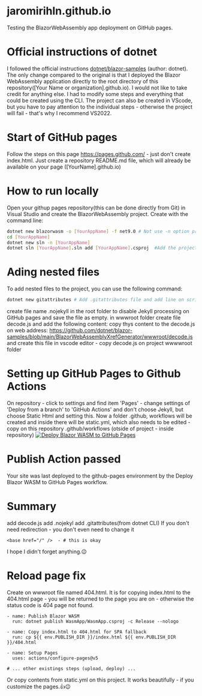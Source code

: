 # jaromirihln.github.io
Testing the BlazorWebAssembly app deployment on GitHub pages.
# Official instructions of dotnet
I followed the official instructions [dotnet/blazor-samples](https://github.com/dotnet/blazor-samples) (author: dotnet). The only change compared to the original is that I deployed the Blazor WebAssembly application directly to the root directory of this repository([Your Name or organization].github.io). I would not like to take credit for anything else. I had to modify some steps and everything that could be created using the CLI.
The project can also be created in VScode, but you have to pay attention to the individual steps - otherwise the project will fail - that's why I recommend VS2022.

# Start of GitHub pages
Follow the steps on this page https://pages.github.com/ - just don't create index.html.
Just create a repository README.md file, which will already be available on your page ([YourName].github.io)

# How to run locally
Open your githup pages repository(this can be done directly from Git) in Visual Studio and create the BlazorWebAssembly project.
Create with the command line:
```bash
dotnet new blazorwasm -o [YourAppName] -f net9.0 # Not use -n option project name and folder name must be the same
cd [YourAppName]
dotnet new sln -n [YourAppName]
dotnet sln [YourAppName].sln add [YourAppName].csproj  #Add the project to the solution
```
# Ading nested files
To add nested files to the project, you can use the following command:
```bash
dotnet new gitattributes # Add .gitattributes file and add line on scripts *.js   binary
```
create file name .nojekyll in the root folder to disable Jekyll processing on GitHub pages
and save the file as empty.
in wwwroot folder create file decode.js and add the following content:
copy thys content to the decode.js on web address:
https://github.com/dotnet/blazor-samples/blob/main/BlazorWebAssemblyXrefGenerator/wwwroot/decode.js
and create this file in vscode editor - copy decode.js on project wwwwroot folder
# Setting up GitHub Pages to Github Actions
On repository - click to settings and find item 'Pages' - change settings of 'Deploy from a branch' to
'GitHub Actions' and don't choose Jekyll, but choose Static Html and setting this.
Now a folder .github, workflows will be created and inside there will be static.yml, which also needs to be edited - copy on this repository .github/workflows (otside of project - inside repository)
 [![Deploy Blazor WASM to GitHub Pages](https://github.com/JaromirIhln/jaromirihln.github.io/actions/workflows/static.yml/badge.svg)](https://github.com/JaromirIhln/jaromirihln.github.io/actions/workflows/static.yml) 
 # Publish Action passed
 Your site was last deployed to the github-pages environment by the Deploy Blazor WASM to GitHub Pages workflow.
 # Summary
 add decode.js
 add .nojekyl
 add .gitattributes(from dotnet CLI)
 If you don't need redirection - you don't even need to change it
 ```
 <base href="/" />  - # this is okay
```
I hope I didn't forget anything.😉
# Reload page fix
Create on wwwroot file named 404.html. It is for copying index.html to the 404.html page - you will be returned to the page you are on - otherwise the status code is 404 page not found.
```
- name: Publish Blazor WASM
  run: dotnet publish WasmApp/WasmApp.csproj -c Release --nologo

- name: Copy index.html to 404.html for SPA fallback
  run: cp ${{ env.PUBLISH_DIR }}/index.html ${{ env.PUBLISH_DIR }}/404.html

- name: Setup Pages
  uses: actions/configure-pages@v5

# ... other existings steps (upload, deploy) ...
```
Or copy contents from static.yml on this project.
It works beautifully - if you customize the pages.👍😉
